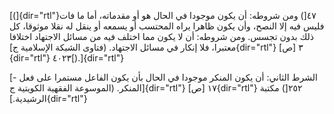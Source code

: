[(]{dir="rtl"}٤٧[) ومن شروطه: أن يكون موجودا في الحال هو أو مقدماته، أما
ما فات فليس فيه إلا النصح، وأن يكون ظاهرا يراه المحتسب أو يسمعه أو ينقل
له نقلا موثوقا، كل ذلك بدون تجسس. ومن شروطه: أن لا يكون مما اختلف فيه من
مسائل الاجتهاد اختلافا معتبرا، فلا إنكار في مسائل الاجتهاد. (فتاوى
الشبكة الإسلامية ج]{dir="rtl"} ٣ [ص]{dir="rtl"} ٤٠٢٣[).]{dir="rtl"}

[- الشرط الثاني: أن يكون المنكر موجودا في الحال بأن يكون الفاعل مستمرا
على فعل المنكر. (الموسوعة الفقهية الكويتية ج]{dir="rtl"} ١٧
[ص]{dir="rtl"} ٢٥٢[) مكتبة الرشيدية.]{dir="rtl"}
